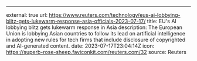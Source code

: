 ---
external: true
url: https://www.reuters.com/technology/eus-ai-lobbying-blitz-gets-lukewarm-response-asia-officials-2023-07-17/
title: EU's AI lobbying blitz gets lukewarm response in Asia
description: The European Union is lobbying Asian countries to follow its lead on artificial intelligence in adopting new rules for tech firms that include disclosure of copyrighted and AI-generated content.
date: 2023-07-17T23:04:14Z
icon: https://superb-rose-sheep.faviconkit.com/reuters.com/32
source: Reuters